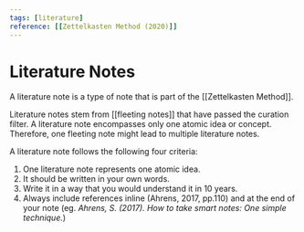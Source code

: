 ```yaml
---
tags: [literature]
reference: [[Zettelkasten Method (2020)]]
---
```

# Literature Notes

A literature note is a type of note that is part of the [[Zettelkasten Method]].

Literature notes stem from [[fleeting notes]] that have passed the curation filter. A literature note encompasses only one atomic idea or concept. Therefore, one fleeting note might lead to multiple literature notes.

A literature note follows the following four criteria:
1. One literature note represents one atomic idea.
2. It should be written in your own words.
3. Write it in a way that you would understand it in 10 years.
4. Always include references inline (Ahrens, 2017, pp.110) and at the end of your note (eg. *Ahrens, S. (2017). How to take smart notes: One simple technique.*)


[//begin]: # "Autogenerated link references for markdown compatibility"
[zettelkasten-method]: ../1-fleeting/zettelkasten-method "Zettelkasten Method"
[fleeting-notes]: fleeting-notes "Fleeting Notes"
[//end]: # "Autogenerated link references"
